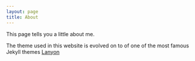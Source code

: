 ```yaml
---
layout: page
title: About
---
```


This page tells you a little about me.

The theme used in this website is evolved on to of one of the most famous Jekyll themes [Lanyon](https://lanyon.getpoole.com/)
